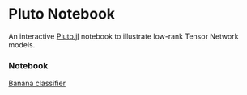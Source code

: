 # Pluto Notebook

An interactive [Pluto.jl](https://github.com/fonsp/Pluto.jl) notebook to illustrate low-rank Tensor Network models.

### Notebook

[Banana classifier](https://mybinder.org/v2/gh/TUDelft-DeTAIL/Banana_notebook/main?urlpath=pluto/open?url=https://raw.githubusercontent.com/TUDelft-DeTAIL/Banana_notebook/main/notebooks/Banana_Fourier_demo.jl)
